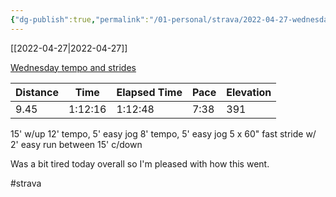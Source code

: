 ```yaml
---
{"dg-publish":true,"permalink":"/01-personal/strava/2022-04-27-wednesday-tempo-and-strides/"}
---
```



[[2022-04-27\|2022-04-27]]

[Wednesday tempo and strides](https://www.strava.com/activities/7052346846)

| Distance | Time    | Elapsed Time | Pace | Elevation |
| -------- | ------- | ------------ | ---- | --------- |
| 9.45     | 1:12:16 | 1:12:48      | 7:38 | 391       |


15' w/up
12' tempo, 5' easy jog
8' tempo, 5' easy jog
5 x 60" fast stride w/ 2' easy run between
15' c/down

Was a bit tired today overall so I'm pleased with how this went.

#strava
